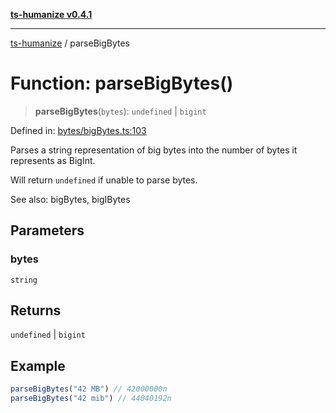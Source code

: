 [**ts-humanize v0.4.1**](../README.md)

***

[ts-humanize](../README.md) / parseBigBytes

# Function: parseBigBytes()

> **parseBigBytes**(`bytes`): `undefined` \| `bigint`

Defined in: [bytes/bigBytes.ts:103](https://github.com/Shiv-SB/ts-humanize/blob/0d540451c5699973f9888531eb0bca5d6cf7fae3/src/bytes/bigBytes.ts#L103)

Parses a string representation of big bytes into the number of bytes it represents as BigInt.

Will return `undefined` if unable to parse bytes.

See also: bigBytes, bigIBytes

## Parameters

### bytes

`string`

## Returns

`undefined` \| `bigint`

## Example

```ts
parseBigBytes("42 MB") // 42000000n
parseBigBytes("42 mib") // 44040192n
```
